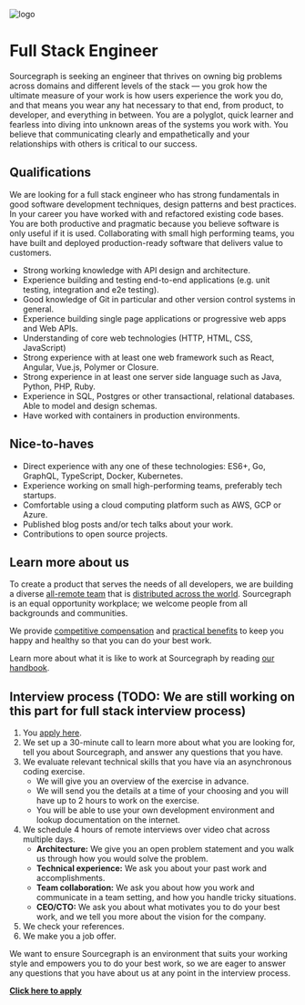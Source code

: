 ![logo](https://sourcegraph.com/.assets/img/sourcegraph-light-head-logo.svg)

# Full Stack Engineer

Sourcegraph is seeking an engineer that thrives on owning big problems across domains and different levels of the stack — you grok how the ultimate measure of your work is how users experience the work you do, and that means you wear any hat necessary to that end, from product, to developer, and everything in between. You are a polyglot, quick learner and fearless into diving into unknown areas of the systems you work with. You believe that communicating clearly and empathetically and your relationships with others is critical to our success.

## Qualifications

We are looking for a full stack engineer who has strong fundamentals in good software development techniques, design patterns and best practices. In your career you have worked with and refactored existing code bases. You are both productive and pragmatic because you believe software is only useful if it is used. Collaborating with small high performing teams, you have built and deployed production-ready software that delivers value to customers.

* Strong working knowledge with API design and architecture.
* Experience building and testing end-to-end applications (e.g. unit testing, integration and e2e testing).
* Good knowledge of Git in particular and other version control systems in general.
* Experience building single page applications or progressive web apps and Web APIs.
* Understanding of core web technologies (HTTP, HTML, CSS, JavaScript)
* Strong experience with at least one web framework such as React, Angular, Vue.js, Polymer or Closure.
* Strong experience in at least one server side language such as Java, Python, PHP, Ruby.
* Experience in SQL, Postgres or other transactional, relational databases. Able to model and design schemas.
* Have worked with containers in production environments.

## Nice-to-haves

* Direct experience with any one of these technologies: ES6+, Go, GraphQL, TypeScript, Docker, Kubernetes.
* Experience working on small high-performing teams, preferably tech startups.
* Comfortable using a cloud computing platform such as AWS, GCP or Azure.
* Published blog posts and/or tech talks about your work.
* Contributions to open source projects.

## Learn more about us

To create a product that serves the needs of all developers, we are building a diverse [all-remote team](https://about.sourcegraph.com/company/remote) that is [distributed across the world](https://about.sourcegraph.com/company/team). Sourcegraph is an equal opportunity workplace; we welcome people from all backgrounds and communities.

We provide [competitive compensation](https://about.sourcegraph.com/handbook/people-ops/compensation) and [practical benefits](https://about.sourcegraph.com/handbook/people-ops/benefits-and-perks) to keep you happy and healthy so that you can do your best work.

Learn more about what it is like to work at Sourcegraph by reading [our handbook](https://about.sourcegraph.com/handbook/).

## Interview process (TODO: We are still working on this part for full stack interview process)

1. You [apply here](TODO).
1. We set up a 30-minute call to learn more about what you are looking for, tell you about Sourcegraph, and answer any questions that you have.
1. We evaluate relevant technical skills that you have via an asynchronous coding exercise.
   - We will give you an overview of the exercise in advance.
   - We will send you the details at a time of your choosing and you will have up to 2 hours to work on the exercise.
   - You will be able to use your own development environment and lookup documentation on the internet.
1. We schedule 4 hours of remote interviews over video chat across multiple days.
   - **Architecture:** We give you an open problem statement and you walk us through how you would solve the problem.
   - **Technical experience:** We ask you about your past work and accomplishments.
   - **Team collaboration:** We ask you about how you work and communicate in a team setting, and how you handle tricky situations.
   - **CEO/CTO:** We ask you about what motivates you to do your best work, and we tell you more about the vision for the company.
1. We check your references.
1. We make you a job offer.

We want to ensure Sourcegraph is an environment that suits your working style and empowers you to do your best work, so we are eager to answer any questions that you have about us at any point in the interview process.

**[Click here to apply](TODO)**
